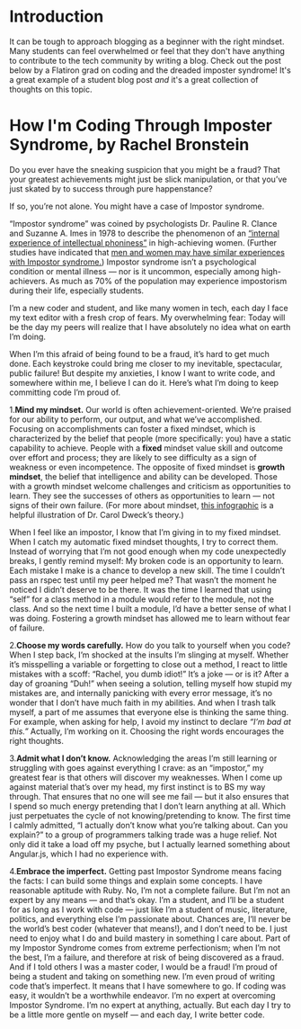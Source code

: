 # Introduction
It can be tough to approach blogging as a beginner with the right mindset. Many students can feel overwhelmed or feel that they don't have anything to contribute to the tech community by writing a blog. Check out the post below by a Flatiron grad on coding and the dreaded imposter syndrome! It's a great example of a student blog post *and* it's a great collection of thoughts on this topic.

# How I'm Coding Through Imposter Syndrome, by Rachel Bronstein

Do you ever have the sneaking suspicion that you might be a fraud? That your greatest achievements might just be slick manipulation, or that you’ve just skated by to success through pure happenstance?

If so, you’re not alone.  You might have a case of Impostor syndrome.

“Impostor syndrome” was coined by psychologists Dr. Pauline R. Clance and Suzanne A. Imes in 1978 to describe the phenomenon of an [“internal experience of intellectual phoniness”](http://www.paulineroseclance.com/pdf/ip_high_achieving_women.pdf) in high-achieving women. (Further studies have indicated that [men and women may have similar experiences with Impostor syndrome.](http://uk.businessinsider.com/men-suffer-from-impostor-syndrome-2016-1?r=US&IR=T)) Impostor syndrome isn’t a psychological condition or mental illness — nor is it uncommon, especially among high-achievers. As much as 70% of the population may experience impostorism during their life, especially students.

I’m a new coder and student, and like many women in tech, each day I face my text editor with a fresh crop of fears. My overwhelming fear: Today will be the day my peers will realize that I have absolutely no idea what on earth I’m doing.

When I’m this afraid of being found to be a fraud, it’s hard to get much done. Each keystroke could bring me closer to my inevitable, spectacular, public failure! But despite my anxieties, I know I want to write code, and somewhere within me, I believe I can do it. Here’s what I’m doing to keep committing code I’m proud of.

1.**Mind my mindset.**
Our world is often achievement-oriented. We’re praised for our ability to perform, our output, and what we’ve accomplished. Focusing on accomplishments can foster a fixed mindset, which is characterized by the belief that people (more specifically: you) have a static capability to achieve. People with a **fixed** mindset value skill and outcome over effort and process; they are likely to see difficulty as a sign of weakness or even incompetence. The opposite of fixed mindset is **growth mindset**, the belief that intelligence and ability can be developed. Those with a growth mindset welcome challenges and criticism as opportunities to learn. They see the successes of others as opportunities to learn — not signs of their own failure. (For more about mindset, [this infographic](http://examinedexistence.com/wp-content/uploads/2014/05/two-mindsets-fixed-and-growth-carol-dweck.jpg) is a helpful illustration of Dr. Carol Dweck’s theory.)

When I feel like an impostor, I know that I’m giving in to my fixed mindset. When I catch my automatic fixed mindset thoughts, I try to correct them. Instead of worrying that I’m not good enough when my code unexpectedly breaks, I gently remind myself: My broken code is an opportunity to learn. Each mistake I make is a chance to develop a new skill. The time I couldn’t pass an rspec test until my peer helped me? That wasn’t the moment he noticed I didn’t deserve to be there. It was the time I learned that using “self” for a class method in a module would refer to the module, not the class. And so the next time I built a module, I’d have a better sense of what I was doing. Fostering a growth mindset has allowed me to learn without fear of failure.

2.**Choose my words carefully.**
How do you talk to yourself when you code? When I step back, I’m shocked at the insults I’m slinging at myself. Whether it’s misspelling a variable or forgetting to close out a method, I react to little mistakes with a scoff: “Rachel, you dumb idiot!” It’s a joke — or is it? After a day of groaning “Duh!” when seeing a solution, telling myself how stupid my mistakes are, and internally panicking with every error message, it’s no wonder that I don’t have much faith in my abilities. And when I trash talk myself, a part of me assumes that everyone else is thinking the same thing. For example, when asking for help, I avoid my instinct to declare *“I’m bad at this.”* Actually, I’m working on it. Choosing the right words encourages the right thoughts.

3.**Admit what I don’t know.** 
Acknowledging the areas I’m still learning or struggling with goes against everything I crave: as an “impostor,” my greatest fear is that others will discover my weaknesses. When I come up against material that’s over my head, my first instinct is to BS my way through. That ensures that no one will see me fail — but it also ensures that I spend so much energy pretending that I don’t learn anything at all. Which just perpetuates the cycle of not knowing/pretending to know. The first time I calmly admitted, “I actually don’t know what you’re talking about. Can you explain?” to a group of programmers talking trade was a huge relief. Not only did it take a load off my psyche, but I actually learned something about Angular.js, which I had no experience with.

4.**Embrace the imperfect.**
Getting past Impostor Syndrome means facing the facts: I can build some things and explain some concepts. I have reasonable aptitude with Ruby. No, I’m not a complete failure. But I’m not an expert by any means — and that’s okay. I’m a student, and I’ll be a student for as long as I work with code — just like I’m a student of music, literature, politics, and everything else I’m passionate about. Chances are, I’ll never be the world’s best coder (whatever that means!), and I don’t need to be. I just need to enjoy what I do and build mastery in something I care about. Part of my Impostor Syndrome comes from extreme perfectionism; when I’m not the best, I’m a failure, and therefore at risk of being discovered as a fraud. And if I told others I was a master coder, I would be a fraud! I’m proud of being a student and taking on something new. I’m even proud of writing code that’s imperfect. It means that I have somewhere to go. If coding was easy, it wouldn’t be a worthwhile endeavor.
I’m no expert at overcoming Impostor Syndrome. I’m no expert at anything, actually. But each day I try to be a little more gentle on myself — and each day, I write better code.
